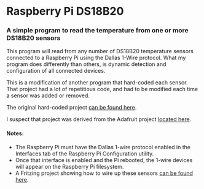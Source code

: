 # Raspberry Pi DS18B20

### A simple program to read the temperature from one or more DS18B20 sensors

This program will read from any number of DS18B20 temperature sensors connected to a Raspberry Pi using the Dallas 1-Wire protocol. What my program does differently than others, is dynamic detection and configuration of all connected devices.

This is a modification of another program that hard-coded each sensor. That project had a lot of repetitious code, and had to be modified each time a sensor was added or removed.

The original hard-coded project [can be found here](https://www.hackster.io/vinayyn/multiple-ds18b20-temp-sensors-interfacing-with-raspberry-pi-d8a6b0).

I suspect that project was derived from the Adafruit project [located here](https://github.com/adafruit/Adafruit_Learning_System_Guides/blob/main/Raspberry_Pi_DS18B20_Temperature_Sensing/code.py).

#### Notes:
* The Raspberry Pi must have the Dallas 1-wire protocol enabled in the Interfaces tab of the Raspberry Pi Configuration utility.
* Once that interface is enabled and the Pi rebooted, the 1-wire devices will appear on the Raspberry Pi filesystem.
* A Fritzing project showing how to wire up these sensors [can be found here](https://github.com/AdamJHowell/DS18B20-Holder-x6).
